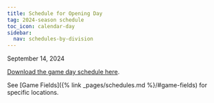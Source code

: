 ```yaml
---
title: Schedule for Opening Day
tag: 2024-season schedule
toc_icon: calendar-day
sidebar:
  nav: schedules-by-division
---
```


September 14, 2024

[Download the game day schedule here](/schedules/2024/MAYSL-2024-09-14.pdf).

See [Game Fields]({% link _pages/schedules.md %}/#game-fields) for specific locations.
